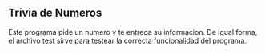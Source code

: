 ## Trivia de Numeros

Este programa pide un numero y te entrega su informacion. De igual forma, el archivo test sirve para testear la correcta funcionalidad del programa.
